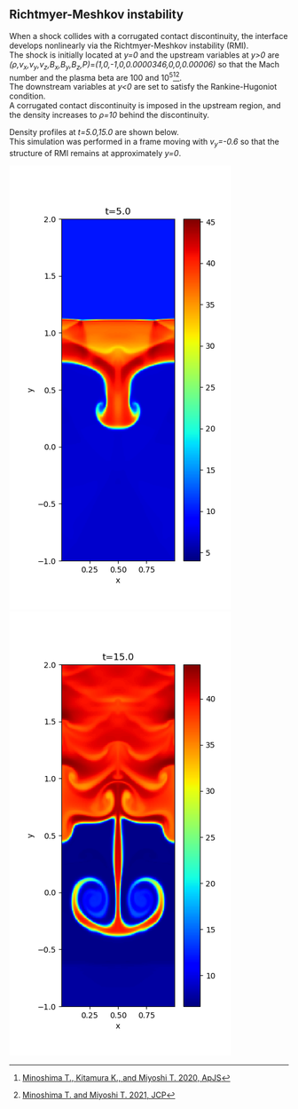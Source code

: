 ## Richtmyer-Meshkov instability

When a shock collides with a corrugated contact discontinuity, the interface develops nonlinearly via the Richtmyer-Meshkov instability (RMI).<br>
The shock is initially located at *y=0* and the upstream variables at *y>0* are *(&rho;,v<sub>x</sub>,v<sub>y</sub>,v<sub>z</sub>,B<sub>x</sub>,B<sub>y</sub>,B<sub>z</sub>,P)*=*(1,0,-1,0,0.0000346,0,0,0.00006)* so that the Mach number and the plasma beta are 100 and 10<sup>5</sup>[^1][^2].<br>
The downstream variables at *y<0* are set to satisfy the Rankine-Hugoniot condition.<br>
A corrugated contact discontinuity is imposed in the upstream region, and the density increases to *&rho;=10* behind the discontinuity.

Density profiles at *t=5.0,15.0* are shown below.<br>
This simulation was performed in a frame moving with *v<sub>y</sub>=-0.6* so that the structure of RMI remains at approximately *y=0*.

![RMI1](../../imgs/RMI/Figure_1.png)
![RMI3](../../imgs/RMI/Figure_3.png)

[^1]: [Minoshima T., Kitamura K., and Miyoshi T. 2020, ApJS](https://iopscience.iop.org/article/10.3847/1538-4365/ab8aee/meta)
[^2]: [Minoshima T. and Miyoshi T. 2021, JCP](https://www.sciencedirect.com/science/article/pii/S0021999121005349)
